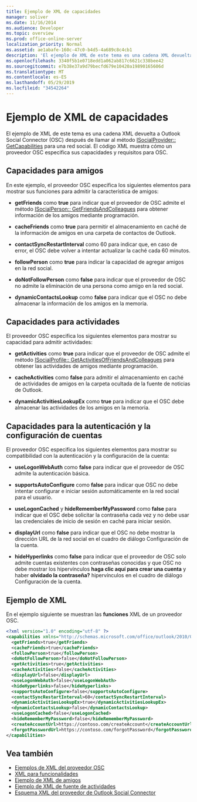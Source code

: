 ```yaml
---
title: Ejemplo de XML de capacidades
manager: soliver
ms.date: 11/16/2014
ms.audience: Developer
ms.topic: overview
ms.prod: office-online-server
localization_priority: Normal
ms.assetid: ae1abafe-160c-47c0-b4d5-4a689c8c4cb1
description: 'El ejemplo de XML de este tema es una cadena XML devuelta a Outlook Social Connector (OSC) después de llamar al método ISocialProvider:: GetCapabilities para una red social. El código XML muestra cómo un proveedor OSC especifica sus capacidades y requisitos para OSC.'
ms.openlocfilehash: 3340f5b1e0718edd1a062ab817c6621c338bee42
ms.sourcegitcommit: e7b38e37a9d79becfd679e10420a19890165606d
ms.translationtype: MT
ms.contentlocale: es-ES
ms.lasthandoff: 05/29/2019
ms.locfileid: "34542264"
---
```

# <a name="capabilities-xml-example"></a>Ejemplo de XML de capacidades

El ejemplo de XML de este tema es una cadena XML devuelta a Outlook Social Connector (OSC) después de llamar al método [ISocialProvider:: GetCapabilities](isocialprovider-getcapabilities.md) para una red social. El código XML muestra cómo un proveedor OSC especifica sus capacidades y requisitos para OSC. 
  
## <a name="capabilities-for-friends"></a>Capacidades para amigos

En este ejemplo, el proveedor OSC especifica los siguientes elementos para mostrar sus funciones para admitir la característica de amigos:
  
- **getFriends** como **true** para indicar que el proveedor de OSC admite el método [ISocialPerson:: GetFriendsAndColleagues](isocialperson-getfriendsandcolleagues.md) para obtener información de los amigos mediante programación. 
    
- **cacheFriends** como **true** para permitir el almacenamiento en caché de la información de amigos en una carpeta de contactos de Outlook. 
    
- **contactSyncRestartInterval** como 60 para indicar que, en caso de error, el OSC debe volver a intentar actualizar la caché cada 60 minutos. 
    
- **followPerson** como **true** para indicar la capacidad de agregar amigos en la red social. 
    
- **doNotFollowPerson** como **false** para indicar que el proveedor de OSC no admite la eliminación de una persona como amigo en la red social. 
    
- **dynamicContactsLookup** como **false** para indicar que el OSC no debe almacenar la información de los amigos en la memoria. 
    
## <a name="capabilities-for-activities"></a>Capacidades para actividades

El proveedor OSC especifica los siguientes elementos para mostrar su capacidad para admitir actividades:
  
- **getActivities** como **true** para indicar que el proveedor de OSC admite el método [ISocialProfile:: GetActivitiesOfFriendsAndColleagues](isocialprofile-getactivitiesoffriendsandcolleagues.md) para obtener las actividades de amigos mediante programación. 
    
- **cacheActivities** como **false** para admitir el almacenamiento en caché de actividades de amigos en la carpeta ocultada de la fuente de noticias de Outlook. 
    
- **dynamicActivitiesLookupEx** como **true** para indicar que el OSC debe almacenar las actividades de los amigos en la memoria. 
    
## <a name="capabilities-for-authentication-and-account-configuration"></a>Capacidades para la autenticación y la configuración de cuentas

El proveedor OSC especifica los siguientes elementos para mostrar su compatibilidad con la autenticación y la configuración de la cuenta:
  
- **useLogonWebAuth** como **false** para indicar que el proveedor de OSC admite la autenticación básica. 
    
- **supportsAutoConfigure** como **false** para indicar que OSC no debe intentar configurar e iniciar sesión automáticamente en la red social para el usuario. 
    
- **useLogonCached** y **hideRememberMyPassword** como **false** para indicar que el OSC debe solicitar la contraseña cada vez y no debe usar las credenciales de inicio de sesión en caché para iniciar sesión. 
    
- **displayUrl** como **false** para indicar que el OSC no debe mostrar la dirección URL de la red social en el cuadro de diálogo Configuración de la cuenta. 
    
- **hideHyperlinks** como **false** para indicar que el proveedor de OSC solo admite cuentas existentes con contraseñas conocidas y que OSC no debe mostrar los hipervínculos **haga clic aquí para crear una cuenta** y haber **olvidado la contraseña?** hipervínculos en el cuadro de diálogo Configuración de la cuenta. 
    
## <a name="xml-example"></a>Ejemplo de XML

En el ejemplo siguiente se muestran las **funciones** XML de un proveedor OSC. 
  
```XML
<?xml version="1.0" encoding="utf-8" ?>
<capabilities xmlns="http://schemas.microsoft.com/office/outlook/2010/06/socialprovider.xsd">
  <getFriends>true</getFriends>
  <cacheFriends>true</cacheFriends>
  <followPerson>true</followPerson>
  <doNotFollowPerson>false</doNotFollowPerson>
  <getActivities>true</getActivities>
  <cacheActivities>false</cacheActivities>
  <displayUrl>false</displayUrl>
  <useLogonWebAuth>false</useLogonWebAuth>
  <hideHyperlinks>false</hideHyperlinks>
  <supportsAutoConfigure>false</supportsAutoConfigure>
  <contactSyncRestartInterval>60</contactSyncRestartInterval>
  <dynamicActivitiesLookupEx>true</dynamicActivitiesLookupEx>
  <dynamicContactsLookup>false</dynamicContactsLookup>
  <useLogonCached>false</useLogonCached>
  <hideRememberMyPassword>false</hideRememberMyPassword>
  <createAccountUrl>https://contoso.com/createAccount</createAccountUrl>
  <forgotPasswordUrl>https://contoso.com/forgotPassword</forgotPasswordUrl>
</capabilities>

```

## <a name="see-also"></a>Vea también

- [Ejemplos de XML del proveedor OSC](osc-provider-xml-examples.md)  
- [XML para funcionalidades](xml-for-capabilities.md)  
- [Ejemplo de XML de amigos](friends-xml-example.md)  
- [Ejemplo de XML de fuente de actividades](activity-feed-xml-example.md)  
- [Esquema XML del proveedor de Outlook Social Connector](outlook-social-connector-provider-xml-schema.md)

